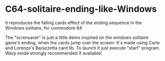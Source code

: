 # C64-solitaire-ending-like-Windows
It reproduces the falling cards effect of the ending sequence in the Windows solitaire, for commodore 64

The "scrensaver" is just a little demo inspired on the windows solitaire game's ending, when the cards jump over the screen.
It's made using Carlo and Lorenzo's Barazzetta card lib.
To launch it just execute "start" program.
Warp mode strongly recommended if available!
